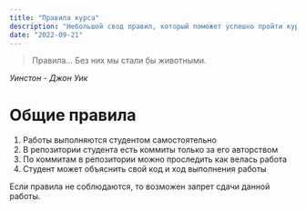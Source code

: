 ```yaml
---
title: "Правила курса"
description: "Небольшой свод правил, который поможет успешно пройти курс."
date: "2022-09-21"
---
```


> Правила... Без них мы стали бы животными.

_Уинстон - Джон Уик_

# Общие правила

1. Работы выполняются студентом самостоятельно
1. В репозитории студента есть коммиты только за его авторством
1. По коммитам в репозитории можно проследить как велась работа
1. Студент может объяснить свой код и ход выполнения работы

Если правила не соблюдаются, то возможен запрет сдачи данной работы.
